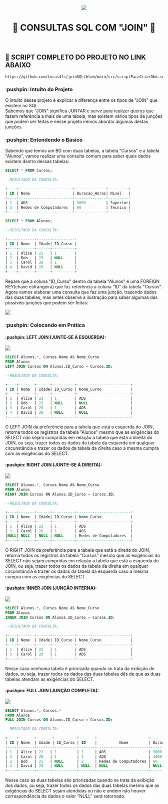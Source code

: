 <p align="center">
    <img src="imagens\capaDoProjeto.jpg">
    <br>
    <h1 align="center">
    🔎 CONSULTAS SQL COM "JOIN" 🔎
    </h1>
</p>
<br>
<h2>
    📜  SCRIPT COMPLETO DO PROJETO NO LINK ABAIXO
</h2>

```
https://github.com/Lucas4fs/joinSQL/blob/main/src/scriptParaCriarObd.sql
``` 

<h3>
    :pushpin: Intuito do Projeto
</h3>

<p>
    O intuito desse projeto é explicar a diferença entre os tipos de "JOIN" que existem no SQL.<br>
    Sabemos que "JOIN" significa JUNTAR e serve para realizer querys que fazem referência a mais de uma tabela, mas existem vários tipos de junções que podem ser feitas e nesse projeto iremos abordar algumas destas junções.
</p>

<h3>
    :pushpin: Entendendo o Básico
</h3>

<p>
    Sabendo que temos um BD com duas tabelas, a tabela "Cursos" e a tabela "Alunos", vamos realizar uma consulta comum para saber quais dados existem dentro dessas tabelas:
</p>

```sql
SELECT * FROM Cursos;

--RESULTADO DA CONSULTA:

+----+------------------------+--------------+---------+
| ID | Nome                   | Duracao_Horas| Nivel   |
+----+------------------------+--------------+---------+
| 1  | ADS                    | 3000         | Superior|
| 2  | Redes de Computadores  | 80           | Técnico |
+----+------------------------+--------------+---------+
```

```sql
SELECT * FROM Alunos;

--RESULTADO DA CONSULTA:

+----+-------+------+----------+
| ID | Nome  | Idade| ID_Curso |
+----+-------+------+----------+
| 1  | Alice | 22   | 1        |
| 2  | Bob   | 25   | NULL     |
| 3  | Carol | 28   | 1        |
| 4  | David | 20   | NULL     |
+----+-------+------+----------+
```

<p>
    Repare que a coluna "ID_Curso" dentro da tabela "Alunos" é uma FOREIGN KEY(chave estrangeira) que faz referência a coluna "ID" da tabela "Cursos".<br>
    Agora vamos elaborar uma consulta que faz uma junção, trazendo dados das duas tabelas, mas antes observe a ilustração para saber algumas das possíveis junções que podem ser feitas:
</p>

<p>
    <img src = "imagens\tiposDeJOIN.png">
</p>

<h3>
    :pushpin: Colocando em Prática
</h3>

<h4>
    :pushpin: LEFT JOIN (JUNTE-SE À ESQUERDA):
</h4>

<p>
    <img src="imagens\leftJoin.png">
</p>

```sql
SELECT Alunos.*, Cursos.Nome AS Nome_Curso
FROM Alunos
LEFT JOIN Cursos ON Alunos.ID_Curso = Cursos.ID;

--RESULTADO DA CONSULTA:

+----+-------+------+----------+------------------------+
| ID | Nome  | Idade| ID_Curso | Nome_Curso             |
+----+-------+------+----------+------------------------+
| 1  | Alice | 22   | 1        | ADS                    |
| 2  | Bob   | 25   | NULL     | NULL                   |
| 3  | Carol | 28   | 1        | ADS                    |
| 4  | David | 20   | NULL     | NULL                   |
+----+-------+------+----------+------------------------+
```

<p>
O LEFT JOIN da preferência para a tabela que está a esquerda do JOIN, retorna todos os registros da tabela "Alunos" mesmo que as exigências do SELECT não sejam cumpridas em relação a tabela que está a direita do JOIN, ou seja, trazer todos os dados da tabela da esquerda em qualquer circunstância e trazer os dados da tabela da direita caso a mesma cumpra com as exigências do SELECT.
</p>

<h4>
    :pushpin: RIGHT JOIN (JUNTE-SE À DIREITA):
</h4>

<p>
    <img src="imagens\rightJoin.png">
</p>

```sql
SELECT Alunos.*, Cursos.Nome AS Nome_Curso
FROM Alunos
RIGHT JOIN Cursos ON Alunos.ID_Curso = Cursos.ID;

--RESULTADO DA CONSULTA:

+----+-------+------+----------+------------------------+
| ID | Nome  | Idade| ID_Curso | Nome_Curso             |
+----+-------+------+----------+------------------------+
| 1  | Alice | 22   | 1        | ADS                    |
| 3  | Carol | 28   | 1        | ADS                    |
|NULL| NULL  | NULL | NULL     | Redes de Computadores  |
+----+-------+------+----------+------------------------+
```

<p>
O RIGHT JOIN da preferência para a tabela que está a direita do JOIN, retorna todos os registros da tabela "Cursos" mesmo que as exigências do SELECT não sejam cumpridas em relação a tabela que está a esquerda do JOIN, ou seja, trazer todos os dados da tabela da direita em qualquer circunstância e trazer os dados da tabela da esquerda caso a mesma cumpra com as exigências do SELECT.
</p>

<h4>
    :pushpin: INNER JOIN (JUNÇÃO INTERNA):
</h4>

<p>
    <img src="imagens\innerJoin.png">
</p>

```sql
SELECT Alunos.*, Cursos.Nome AS Nome_Curso
FROM Alunos
INNER JOIN Cursos ON Alunos.ID_Curso = Cursos.ID;

--RESULTADO DA CONSULTA:

+----+-------+------+----------+------------------------+
| ID | Nome  | Idade| ID_Curso | Nome_Curso             |
+----+-------+------+----------+------------------------+
| 1  | Alice | 22   | 1        | ADS                    |
| 3  | Carol | 28   | 1        | ADS                    |
+----+-------+------+----------+------------------------+
```
<p>
Nesse caso nenhuma tabela é priorizada quando se trata da exibição de dados, ou seja, trazer todos os dados das duas tabelas dês de que as duas tabelas atendam as exigências do SELECT.
</p>

<h4>
    :pushpin: FULL JOIN (JUNÇÃO COMPLETA):
</h4>

<p>
    <img src="imagens\fullJoin.png">
</p>

```sql
SELECT Alunos.*, Cursos.*
FROM Alunos
FULL JOIN Cursos ON Alunos.ID_Curso = Cursos.ID;

--RESULTADO DA CONSULTA:

+----+-------+-------+----------+-------+-----------------------+--------------+---------+
| ID | Nome  | Idade | ID_Curso | ID 	|	       Nome    	    | Duracao_Horas| Nivel   |
+----+-------+-------+----------+-------+-----------------------+--------------+---------+
| 1  | Alice | 22 	| 1 		| 1 	| ADS         			| 3000         | Superior|
| 3  | Carol | 28 	| 1 		| 1 	| ADS          			| 3000     	   | Superior|
| 2  | Bob   | 25 	| NULL 		| 2 	| Redes de Computadores | 80      	   | Técnico |
| 4  | David | 20 	| NULL 		| NULL 	| NULL          		| NULL     	   |  NULL   |
+----+-------+------+-----------+-------+-----------------------+--------------+---------+
```

<p>
Nesse caso as duas tabelas são priorizadas quando se trata da exibição dos dados, ou seja, trazer todos os dados das duas tabelas mesmo que as exigências do SELECT sejam atendidas ou não e ondem não houver correspondência de dados o valor "NULL" será retornado.
</p>